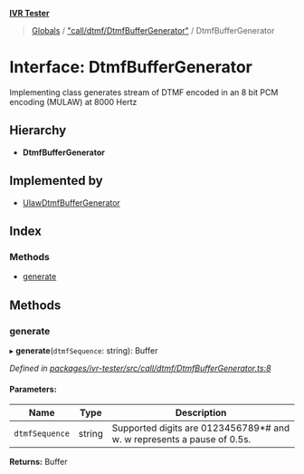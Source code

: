 **[IVR Tester](../README.md)**

> [Globals](../README.md) / ["call/dtmf/DtmfBufferGenerator"](../modules/_call_dtmf_dtmfbuffergenerator_.md) / DtmfBufferGenerator

# Interface: DtmfBufferGenerator

Implementing class generates stream of DTMF encoded in an 8 bit PCM encoding (MULAW) at 8000 Hertz

## Hierarchy

* **DtmfBufferGenerator**

## Implemented by

* [UlawDtmfBufferGenerator](../classes/_call_dtmf_ulawdtmfbuffergenerator_.ulawdtmfbuffergenerator.md)

## Index

### Methods

* [generate](_call_dtmf_dtmfbuffergenerator_.dtmfbuffergenerator.md#generate)

## Methods

### generate

▸ **generate**(`dtmfSequence`: string): Buffer

*Defined in [packages/ivr-tester/src/call/dtmf/DtmfBufferGenerator.ts:8](https://github.com/SketchingDev/ivr-tester/blob/e182b43/packages/ivr-tester/src/call/dtmf/DtmfBufferGenerator.ts#L8)*

#### Parameters:

Name | Type | Description |
------ | ------ | ------ |
`dtmfSequence` | string | Supported digits are 0123456789*# and w. w represents a pause of 0.5s.  |

**Returns:** Buffer
